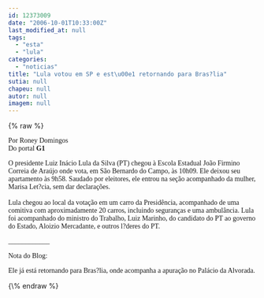 ```yaml
---
id: 12373009
date: "2006-10-01T10:33:00Z"
last_modified_at: null
tags:
  - "esta"
  - "lula"
categories:
  - "noticias"
title: "Lula votou em SP e est\u00e1 retornando para Bras?lia"
sutia: null
chapeu: null
autor: null
imagem: null
---
```

{\% raw %}
<p><FONT face=\"Times New Roman\"></p>
<p><P><FONT face=Verdana>Por Roney Domingos<BR>Do portal <STRONG>G1</STRONG></FONT></P></p>
<p><P><FONT face=Verdana>O presidente Luiz Inácio Lula da Silva&nbsp;(PT) chegou à Escola Estadual João Firmino Correia de Araújo onde vota, em São Bernardo do Campo, às 10h09. Ele deixou seu apartamento às 9h58. Saudado por eleitores, ele entrou na seção acompanhado da mulher, Marisa Let?cia, sem dar declarações.<BR><BR>Lula chegou ao local da votação em um carro da Presidência, acompanhado de uma comitiva com aproximadamente 20 carros, incluindo seguranças e uma ambulância. Lula foi acompanhado do ministro do Trabalho, Luiz Marinho, do candidato do PT ao governo do Estado, Aloizio Mercadante, e outros l?deres do PT.</FONT></P></p>
<p><P><FONT face=Verdana>____________</FONT></P></p>
<p><P><FONT face=Verdana>Nota do Blog:</FONT></P></p>
<p><P><FONT face=Verdana>Ele já está retornando para Bras?lia, onde acompanha a apuração no Palácio da Alvorada.</FONT> </P></FONT> </p>
{\% endraw %}